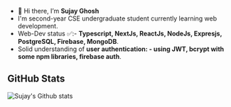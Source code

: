 - 👋 Hi there, I’m **Sujay Ghosh**
-    I'm  second-year CSE undergraduate student currently learning web development.
-   Web-Dev status ✅:- **Typescript, NextJs, ReactJs, NodeJs, Expresjs, PostgreSQL,  Firebase, MongoDB**.
-   Solid understanding of **user authentication: - using JWT, bcrypt with some npm libraries, firebase auth**.
 
##  GitHub Stats
![Sujay's Github stats](https://github-readme-stats.vercel.app/api?username=sujaycontributer&show_icons=true&theme=radical)
